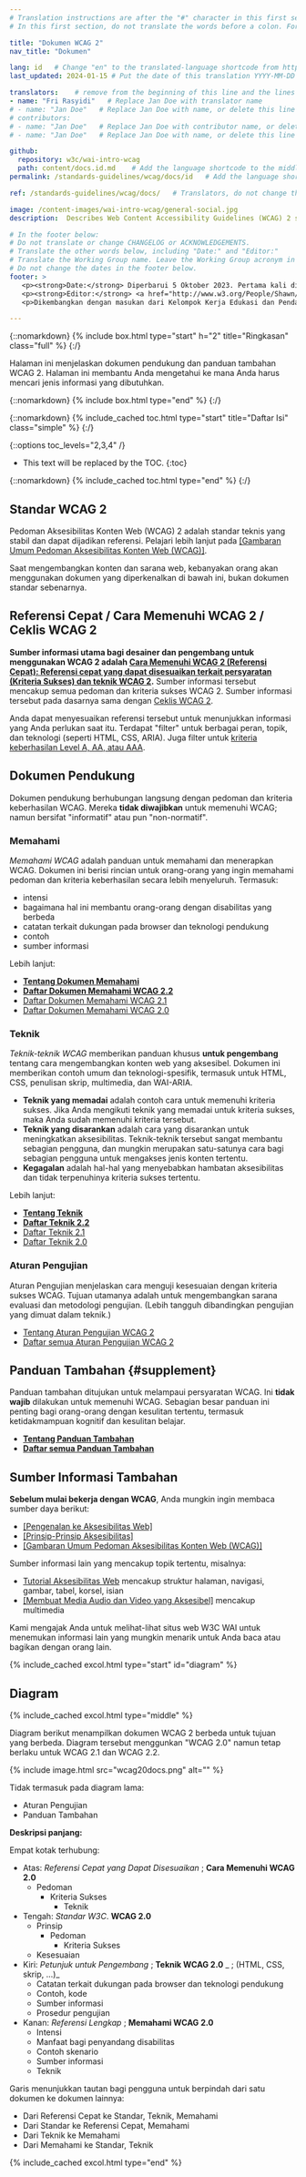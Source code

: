 ```yaml
---
# Translation instructions are after the "#" character in this first section. They are comments that do not show up in the web page. You do not need to translate the instructions after #.
# In this first section, do not translate the words before a colon. For example, do not translate "title:". Do translate the text after "title:".

title: "Dokumen WCAG 2"
nav_title: "Dokumen"

lang: id   # Change "en" to the translated-language shortcode from https://www.iana.org/assignments/language-subtag-registry/language-subtag-registry
last_updated: 2024-01-15 # Put the date of this translation YYYY-MM-DD (with month in the middle)

translators:    # remove from the beginning of this line and the lines below: "# " (the hash sign and the space)
- name: "Fri Rasyidi"   # Replace Jan Doe with translator name
# - name: "Jan Doe"   # Replace Jan Doe with name, or delete this line if not multiple translators
# contributors:
# - name: "Jan Doe"   # Replace Jan Doe with contributor name, or delete this line if none
# - name: "Jan Doe"   # Replace Jan Doe with name, or delete this line if not multiple contributors

github:
  repository: w3c/wai-intro-wcag
  path: content/docs.id.md    # Add the language shortcode to the middle of the filename, for example: content/docs.fr.md
permalink: /standards-guidelines/wcag/docs/id   # Add the language shortcode to the end, with no slash at end, for example: /standards-guidelines/wcag/docs/fr

ref: /standards-guidelines/wcag/docs/   # Translators, do not change this

image: /content-images/wai-intro-wcag/general-social.jpg
description:  Describes Web Content Accessibility Guidelines (WCAG) 2 supporting documents and supplemental guidance.

# In the footer below:
# Do not translate or change CHANGELOG or ACKNOWLEDGEMENTS.
# Translate the other words below, including "Date:" and "Editor:"
# Translate the Working Group name. Leave the Working Group acronym in English.
# Do not change the dates in the footer below.
footer: >
   <p><strong>Date:</strong> Diperbarui 5 Oktober 2023. Pertama kali dipublikasikan Juli 2005.</p>
   <p><strong>Editor:</strong> <a href="http://www.w3.org/People/Shawn/">Shawn Lawton Henry</a>. Kontributor: <a href="http://www.w3.org/People/hidde/">Hidde de Vries</a> dan <a href="http://www.w3.org/People/shadi/">Shadi Abou-Zahra</a>.</p>
   <p>Dikembangkan dengan masukan dari Kelompok Kerja Edukasi dan Pendampingan (<a href="https://www.w3.org/WAI/about/groups/eowg/">EOWG</a>).</p>

---
```


{::nomarkdown}
{% include box.html type="start" h="2" title="Ringkasan" class="full" %}
{:/}

Halaman ini menjelaskan dokumen pendukung dan panduan tambahan WCAG 2. Halaman ini membantu Anda mengetahui ke mana Anda harus mencari jenis informasi yang dibutuhkan.

{::nomarkdown}
{% include box.html type="end" %}
{:/}

{::nomarkdown}
{% include_cached toc.html type="start" title="Daftar Isi" class="simple" %}
{:/}

{::options toc_levels="2,3,4" /}

-   This text will be replaced by the TOC.
{:toc}


{::nomarkdown}
{% include_cached toc.html type="end" %}
{:/}

## Standar WCAG 2

Pedoman Aksesibilitas Konten Web (WCAG) 2 adalah standar teknis yang stabil dan dapat dijadikan referensi. Pelajari lebih lanjut pada [[Gambaran Umum Pedoman Aksesibilitas Konten Web (WCAG)]](/standards-guidelines/wcag/).

Saat mengembangkan konten dan sarana web, kebanyakan orang akan menggunakan dokumen yang diperkenalkan di bawah ini, bukan dokumen standar sebenarnya.

## Referensi Cepat / Cara Memenuhi WCAG 2 / Ceklis WCAG 2

**Sumber informasi utama bagi desainer dan pengembang untuk menggunakan WCAG 2 adalah [Cara Memenuhi WCAG 2 (Referensi Cepat): Referensi cepat yang dapat disesuaikan terkait persyaratan (Kriteria Sukses) dan teknik WCAG 2](http://www.w3.org/WAI/WCAG21/quickref/).** Sumber informasi tersebut mencakup semua pedoman dan kriteria sukses WCAG 2. Sumber informasi tersebut pada dasarnya sama dengan [Ceklis WCAG 2](http://www.w3.org/WAI/WCAG21/quickref/).

Anda dapat menyesuaikan referensi tersebut untuk menunjukkan informasi yang Anda perlukan saat itu. Terdapat "filter" untuk berbagai peran, topik, dan teknologi (seperti HTML, CSS, ARIA). Juga filter untuk [kriteria keberhasilan Level A, AA, atau AAA](https://www.w3.org/WAI/WCAG21/Understanding/conformance#levels).

## Dokumen Pendukung

Dokumen pendukung berhubungan langsung dengan pedoman dan kriteria keberhasilan WCAG. Mereka **tidak diwajibkan** untuk memenuhi WCAG; namun bersifat "informatif" atau pun "non-normatif".

### Memahami

<cite>Memahami WCAG</cite> adalah panduan untuk memahami dan menerapkan WCAG. Dokumen ini berisi rincian untuk orang-orang yang ingin memahami pedoman dan kriteria keberhasilan secara lebih menyeluruh. Termasuk:

*  intensi
*  bagaimana hal ini membantu orang-orang dengan disabilitas yang berbeda
*  catatan terkait dukungan pada browser dan teknologi pendukung
*  contoh
*  sumber informasi

Lebih lanjut:
* **[Tentang Dokumen Memahami](https://www.w3.org/WAI/WCAG22/Understanding/intro)**
* **[Daftar Dokumen Memahami WCAG 2.2](https://www.w3.org/WAI/WCAG22/Understanding/)**
* [Daftar Dokumen Memahami WCAG 2.1](https://www.w3.org/WAI/WCAG21/Understanding/)
* [Daftar Dokumen Memahami WCAG 2.0](https://www.w3.org/TR/UNDERSTANDING-WCAG20/)

### Teknik

<cite>Teknik-teknik WCAG</cite> memberikan panduan khusus **untuk pengembang** tentang cara mengembangkan konten web yang aksesibel. Dokumen ini memberikan contoh umum dan teknologi-spesifik, termasuk untuk HTML, CSS, penulisan skrip, multimedia, dan WAI-ARIA.

* **Teknik yang memadai** adalah contoh cara untuk memenuhi kriteria sukses. Jika Anda mengikuti teknik yang memadai untuk kriteria sukses, maka Anda sudah memenuhi kriteria tersebut.
* **Teknik yang disarankan** adalah cara yang disarankan untuk meningkatkan aksesibilitas. Teknik-teknik tersebut sangat membantu sebagian pengguna, dan mungkin merupakan satu-satunya cara bagi sebagian pengguna untuk mengakses jenis konten tertentu.
* **Kegagalan** adalah hal-hal yang menyebabkan hambatan aksesibilitas dan tidak terpenuhinya kriteria sukses tertentu.

Lebih lanjut:
* **[Tentang Teknik](https://www.w3.org/WAI/WCAG22/Understanding/understanding-techniques)**
* **[Daftar Teknik 2.2](https://www.w3.org/WAI/WCAG22/Techniques/)**
* [Daftar Teknik 2.1](https://www.w3.org/WAI/WCAG21/Techniques/)
* [Daftar Teknik 2.0](https://www.w3.org/TR/WCAG20-TECHS/)

### Aturan Pengujian

Aturan Pengujian menjelaskan cara menguji kesesuaian dengan kriteria sukses WCAG. Tujuan utamanya adalah untuk mengembangkan sarana evaluasi dan metodologi pengujian. (Lebih tangguh dibandingkan pengujian yang dimuat dalam teknik.)

* [Tentang Aturan Pengujian WCAG 2](/standards-guidelines/act/rules/about/)
* [Daftar semua Aturan Pengujian WCAG 2](/standards-guidelines/act/rules/)

## Panduan Tambahan {#supplement}

Panduan tambahan ditujukan untuk melampaui persyaratan WCAG. Ini **tidak wajib** dilakukan untuk memenuhi WCAG. Sebagian besar panduan ini penting bagi orang-orang dengan kesulitan tertentu, termasuk ketidakmampuan kognitif dan kesulitan belajar.

* **[Tentang Panduan Tambahan](/WCAG2/supplemental/about/)**
* **[Daftar semua Panduan Tambahan](/WCAG2/supplemental/)**

## Sumber Informasi Tambahan

**Sebelum mulai bekerja dengan WCAG**, Anda mungkin ingin membaca sumber daya berikut:
* [[Pengenalan ke Aksesibilitas Web]](/fundamentals/accessibility-intro/)
* [[Prinsip-Prinsip Aksesibilitas]](/fundamentals/accessibility-principles/)
* [[Gambaran Umum Pedoman Aksesibilitas Konten Web (WCAG)]](/standards-guidelines/wcag/)

Sumber informasi lain yang mencakup topik tertentu, misalnya:
* [Tutorial Aksesibilitas Web](https://www.w3.org/WAI/tutorials/) mencakup struktur halaman, navigasi, gambar, tabel, korsel, isian
* [[Membuat Media Audio dan Video yang Aksesibel]](/media/av/) mencakup multimedia

Kami mengajak Anda untuk melihat-lihat situs web W3C WAI untuk menemukan informasi lain yang mungkin menarik untuk Anda baca atau bagikan dengan orang lain.


{% include_cached excol.html type="start" id="diagram" %}

## Diagram

{% include_cached excol.html type="middle" %}

Diagram berikut menampilkan dokumen WCAG 2 berbeda untuk tujuan yang berbeda. Diagram tersebut menggunkan "WCAG 2.0" namun tetap berlaku untuk WCAG 2.1 dan WCAG 2.2.

{% include image.html src="wcag20docs.png" alt="" %}

Tidak termasuk pada diagram lama:
* Aturan Pengujian
* Panduan Tambahan

**Deskripsi panjang:**

Empat kotak terhubung:
* Atas: _Referensi Cepat yang Dapat Disesuaikan_ ; **Cara Memenuhi WCAG 2.0**
   * Pedoman
     * Kriteria Sukses
       * Teknik
* Tengah: _Standar W3C_. **WCAG 2.0**
   * Prinsip
     * Pedoman
       * Kriteria Sukses
   * Kesesuaian
* Kiri: _Petunjuk untuk Pengembang_ ; **Teknik WCAG 2.0** _ ; (HTML, CSS, skrip, ...)_
   * Catatan terkait dukungan pada browser dan teknologi pendukung
   * Contoh, kode
   * Sumber informasi
   * Prosedur pengujian
* Kanan: _Referensi Lengkap_ ; **Memahami WCAG 2.0**
   * Intensi
   * Manfaat bagi penyandang disabilitas
   * Contoh skenario
   * Sumber informasi
   * Teknik

Garis menunjukkan tautan bagi pengguna untuk berpindah dari satu dokumen ke dokumen lainnya:
* Dari Referensi Cepat ke Standar, Teknik, Memahami
* Dari Standar ke Referensi Cepat, Memahami
* Dari Teknik ke Memahami
* Dari Memahami ke Standar, Teknik

{% include_cached excol.html type="end" %}

